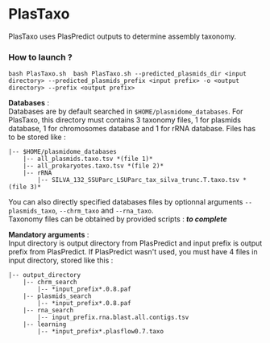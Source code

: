 # PlasTaxo 
 
PlasTaxo uses PlasPredict outputs to determine assembly taxonomy.  

### How to launch ? 

`bash PlasTaxo.sh  bash PlasTaxo.sh --predicted_plasmids_dir <input directory> --predicted_plasmids_prefix <input prefix> -o <output directory> --prefix <output prefix>`

**Databases** :  
Databases are by default searched in `$HOME/plasmidome_databases`. For PlasTaxo, this directory must contains 3 taxonomy files, 1 for plasmids database, 1 for chromosomes database and 1 for rRNA database. Files has to be stored like :  
```
|-- $HOME/plasmidome_databases
	|-- all_plasmids.taxo.tsv *(file 1)*
	|-- all_prokaryotes.taxo.tsv *(file 2)*
	|-- rRNA
		|-- SILVA_132_SSUParc_LSUParc_tax_silva_trunc.T.taxo.tsv *(file 3)* 
```
You can also directly specified databases files by optionnal arguments `--plasmids_taxo`, `--chrm_taxo` and `--rna_taxo`.   
Taxonomy files can be obtained by provided scripts : 
***to complete***	

**Mandatory arguments** :  
Input directory is output directory from PlasPredict and input prefix is output prefix from PlasPredict. If PlasPredict wasn't used, you must have 4 files in input directory, stored like this :  
```
|-- output_directory 
	|-- chrm_search
		|-- *input_prefix*.0.8.paf 
	|-- plasmids_search
		|-- *input_prefix*.0.8.paf 
	|-- rna_search 
		|-- input_prefix.rna.blast.all.contigs.tsv 
	|-- learning
		|-- *input_prefix*.plasflow0.7.taxo
```



 		
		
		


